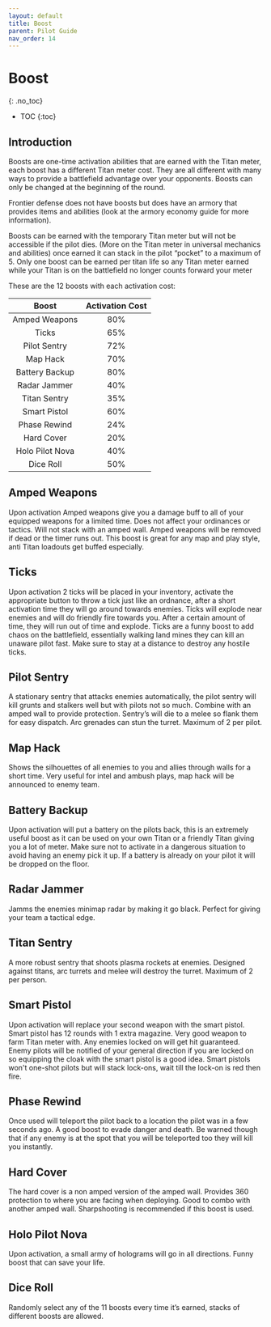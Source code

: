 ```yaml
---
layout: default
title: Boost
parent: Pilot Guide
nav_order: 14
---
```


# Boost
{: .no_toc}

- TOC
{:toc}

## Introduction

Boosts are one-time activation abilities that are earned with the Titan meter, each boost has a different Titan meter cost. They are all different with many ways to provide a battlefield advantage over your opponents. Boosts can only be changed at the beginning of the round.

Frontier defense does not have boosts but does have an armory that provides items and abilities (look at the armory economy guide for more information).

Boosts can be earned with the temporary Titan meter but will not be accessible if the pilot dies. (More on the Titan meter in universal mechanics and abilities) once earned it can stack in the pilot “pocket” to a maximum of 5. Only one boost can be earned per titan life so any Titan meter earned while your Titan is on the battlefield no longer counts forward your meter

These are the 12 boosts with each activation cost:

| Boost | Activation Cost |
| :---: | :---:           |
| Amped Weapons | 80% |
| Ticks | 65% |
| Pilot Sentry | 72% |
| Map Hack | 70% |
| Battery Backup | 80% |
| Radar Jammer | 40% |
| Titan Sentry | 35% |
| Smart Pistol | 60% |
| Phase Rewind | 24% |
| Hard Cover | 20% |
| Holo Pilot Nova | 40% |
| Dice Roll | 50% |

## Amped Weapons

Upon activation Amped weapons give you a damage buff to all of your equipped weapons for a limited time. Does not affect your ordinances or tactics. Will not stack with an amped wall. Amped weapons will be removed if dead or the timer runs out. This boost is great for any map and play style, anti Titan loadouts get buffed especially. 

## Ticks

Upon activation 2 ticks will be placed in your inventory, activate the appropriate button to throw a tick just like an ordnance, after a short activation time they will go around towards enemies. Ticks will explode near enemies and will do friendly fire towards you. After a certain amount of time, they will run out of time and explode. Ticks are a funny boost to add chaos on the battlefield, essentially walking land mines they can kill an unaware pilot fast. Make sure to stay at a distance to destroy any hostile ticks. 

## Pilot Sentry

A stationary sentry that attacks enemies automatically, the pilot sentry will kill grunts and stalkers well but with pilots not so much. Combine with an amped wall to provide protection. Sentry’s will die to a melee so flank them for easy dispatch. Arc grenades can stun the turret. Maximum of 2 per pilot.

## Map Hack

Shows the silhouettes of all enemies to you and allies through walls for a short time. Very useful for intel and ambush plays, map hack will be announced to enemy team. 

## Battery Backup

Upon activation will put a battery on the pilots back, this is an extremely useful boost as it can be used on your own Titan or a friendly Titan giving you a lot of meter. Make sure not to activate in a dangerous situation to avoid having an enemy pick it up. If a battery is already on your pilot it will be dropped on the floor.

## Radar Jammer

Jamms the enemies minimap radar by making it go black. Perfect for giving your team a tactical edge. 

## Titan Sentry

A more robust sentry that shoots plasma rockets at enemies. Designed against titans, arc turrets and melee will destroy the turret. Maximum of 2 per person.

## Smart Pistol

Upon activation will replace your second weapon with the smart pistol. Smart pistol has 12 rounds with 1 extra magazine. Very good weapon to farm Titan meter with. Any enemies locked on will get hit guaranteed. Enemy pilots will be notified of your general direction if you are locked on so equipping the cloak with the smart pistol is a good idea. Smart pistols won't one-shot pilots but will stack lock-ons, wait till the lock-on is red then fire.

## Phase Rewind

Once used will teleport the pilot back to a location the pilot was in a few seconds ago. A good boost to evade danger and death. Be warned though that if any enemy is at the spot that you will be teleported too they will kill you instantly.

## Hard Cover

The hard cover is a non amped version of the amped wall. Provides 360 protection to where you are facing when deploying. Good to combo with another amped wall. Sharpshooting is recommended if this boost is used.

## Holo Pilot Nova

Upon activation, a small army of holograms will go in all directions. Funny boost that can save your life. 

## Dice Roll

Randomly select any of the 11 boosts every time it’s earned, stacks of different boosts are allowed.